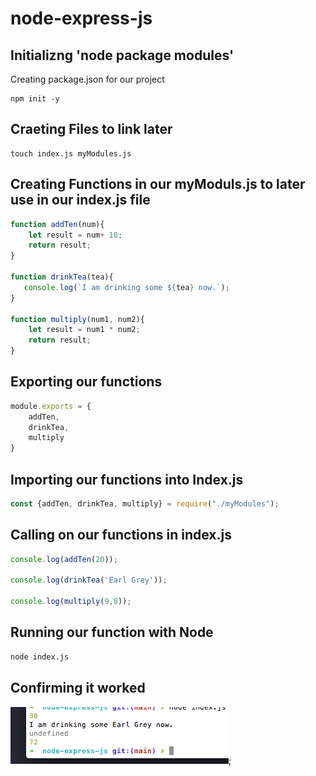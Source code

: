 # node-express-js

## Initializng 'node package modules'

Creating package.json for our project

```text
npm init -y
```
## Craeting Files to link later
```text
touch index.js myModules.js
```

## Creating Functions in our myModuls.js to later use in our index.js file
```js
function addTen(num){
    let result = num+ 10;
    return result;
}

function drinkTea(tea){
   console.log(`I am drinking some ${tea} now.`);
}

function multiply(num1, num2){
    let result = num1 * num2;
    return result;
}
```

## Exporting our functions
```js
module.exports = {
    addTen,
    drinkTea,
    multiply
}
```
## Importing our functions into Index.js

```js
const {addTen, drinkTea, multiply} = require("./myModules");
```

## Calling on our functions in index.js
```js
console.log(addTen(20));

console.log(drinkTea('Earl Grey'));

console.log(multiply(9,8));
```
## Running our function with Node
```tex
node index.js
```
## Confirming it worked
![Scereenshot](screen-shot.png);